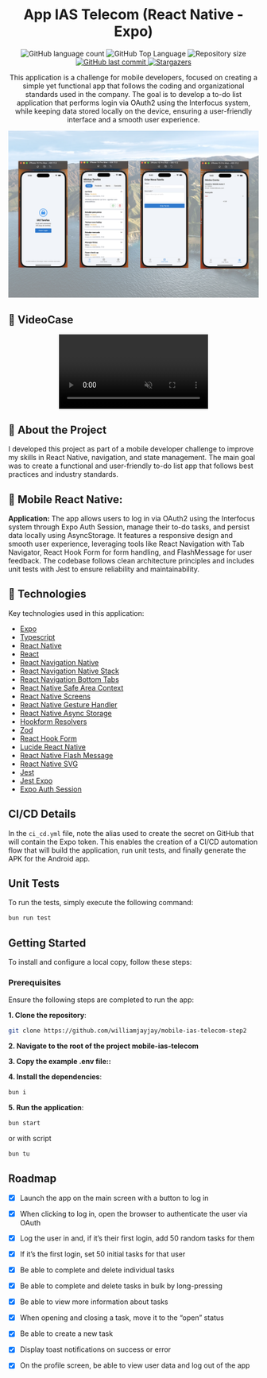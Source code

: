 <h1 align="center">App IAS Telecom (React Native - Expo)</h1>

<p align="center">
  <img alt="GitHub language count" src="https://img.shields.io/github/languages/count/williamjayjay/mobile-ias-telecom-step2">

  <img alt="GitHub Top Language" src="https://img.shields.io/github/languages/top/williamjayjay/mobile-ias-telecom-step2" />

  <img alt="Repository size" src="https://img.shields.io/github/repo-size/williamjayjay/mobile-ias-telecom-step2">
  
  <a href="https://github.com/williamjayjay/Github-Blog/commits/master">
    <img alt="GitHub last commit" src="https://img.shields.io/github/last-commit/williamjayjay/mobile-ias-telecom-step2">
  </a>
    
   <a href="https://github.com/williamjayjay/mobile-ias-telecom-step2/stargazers">
    <img alt="Stargazers" src="https://img.shields.io/github/stars/williamjayjay/mobile-ias-telecom-step2?style=social">
  </a>
</p>

<p align="center">
This application is a challenge for mobile developers, focused on creating a simple yet functional app that follows the coding and organizational standards used in the company. The goal is to develop a to-do list application that performs login via OAuth2 using the Interfocus system, while keeping data stored locally on the device, ensuring a user-friendly interface and a smooth user experience.
</p>

<p align="center">
<img alt="app_expo_cars_list" src="github/assets/cover.png" />
</p>

## 🎥 VideoCase

<p align="center">
  <video src="https://github.com/user-attachments/assets/b419cb23-3ba6-41db-b100-164bdbef9900" controls loop muted autoplay style="max-width: 100%; height: auto; display: block; margin: 0 auto;">
    Your browser does not support the video tag.
  </video>
</p>


## 🥶 About the Project

I developed this project as part of a mobile developer challenge to improve my skills in React Native, navigation, and state management. The main goal was to create a functional and user-friendly to-do list app that follows best practices and industry standards.

## 📲 Mobile React Native:

**Application:** The app allows users to log in via OAuth2 using the Interfocus system through Expo Auth Session, manage their to-do tasks, and persist data locally using AsyncStorage. It features a responsive design and smooth user experience, leveraging tools like React Navigation with Tab Navigator, React Hook Form for form handling, and FlashMessage for user feedback. The codebase follows clean architecture principles and includes unit tests with Jest to ensure reliability and maintainability.

## 🚀 Technologies  

Key technologies used in this application:  

- [Expo](https://expo.dev/)  
- [Typescript](https://www.typescriptlang.org)
- [React Native](https://reactnative.dev/)  
- [React](https://react.dev/)  
- [React Navigation Native](https://reactnavigation.org/)  
- [React Navigation Native Stack](https://reactnavigation.org/docs/stack-navigator/)  
- [React Navigation Bottom Tabs](https://reactnavigation.org/docs/bottom-tab-navigator)  
- [React Native Safe Area Context](https://github.com/th3rdwave/react-native-safe-area-context)  
- [React Native Screens](https://github.com/software-mansion/react-native-screens)  
- [React Native Gesture Handler](https://docs.swmansion.com/react-native-gesture-handler/)  
- [React Native Async Storage](https://github.com/react-native-async-storage/async-storage)  
- [Hookform Resolvers](https://react-hook-form.com/get-started/#SchemaValidation)  
- [Zod](https://zod.dev/)  
- [React Hook Form](https://react-hook-form.com/)  
- [Lucide React Native](https://lucide.dev/docs/lucide-react-native)  
- [React Native Flash Message](https://github.com/lucasferreira/react-native-flash-message)  
- [React Native SVG](https://github.com/software-mansion/react-native-svg)  
- [Jest](https://jestjs.io/)  
- [Jest Expo](https://github.com/expo/jest-expo)  
- [Expo Auth Session](https://docs.expo.dev/versions/latest/sdk/auth-session/)  


## CI/CD Details

In the `ci_cd.yml` file, note the alias used to create the secret on GitHub that will contain the Expo token. This enables the creation of a CI/CD automation flow that will build the application, run unit tests, and finally generate the APK for the Android app.

## Unit Tests

To run the tests, simply execute the following command:

```sh
bun run test
```


## Getting Started

To install and configure a local copy, follow these steps:

### Prerequisites

Ensure the following steps are completed to run the app:

**1. Clone the repository**:
```sh
git clone https://github.com/williamjayjay/mobile-ias-telecom-step2
```

**2. Navigate to the root of the project mobile-ias-telecom**

**3. Copy the example .env file::** 

**4. Install the dependencies**:
  ```sh
  bun i
  ```

**5. Run the application**:
  ```sh
  bun start
  ```
   or with script 
  ```sh
  bun tu
  ```


## Roadmap

- [x] Launch the app on the main screen with a button to log in

- [x] When clicking to log in, open the browser to authenticate the user via OAuth

- [x] Log the user in and, if it’s their first login, add 50 random tasks for them

- [x] If it’s the first login, set 50 initial tasks for that user

- [x] Be able to complete and delete individual tasks

- [x] Be able to complete and delete tasks in bulk by long-pressing

- [x] Be able to view more information about tasks

- [x] When opening and closing a task, move it to the “open” status

- [x] Be able to create a new task

- [x] Display toast notifications on success or error

- [x] On the profile screen, be able to view user data and log out of the app

<!-- --------------------- -->
